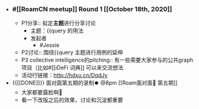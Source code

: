 - ### #[[RoamCN meetup]] Round 1 [[October 18th, 2020]]
    - P1分享:: 拟定**主题**进行分享讨论
        - 主题：{{query 的用法
        - 发起者
            - #Jessie
    - P2讨论:: 围绕{{query 主题进行用例的延伸
    - P3 collective intelligence的pitching:: 有一些需要大家参与的公共graph项目（比如#[[ℹ︎DeFi 词典]] 可以来交流想法
    - 活动行链接：http://hdxu.cn/DqdJy
- {{[[DONE]]}} 面对面第五期的录制⏺️  @8pm [[Roam面对面🍜 第五期]]
    - 大家都要露脸啊🤩 
    - 看一下改版之后的效果，讨论和沉淀都重要
